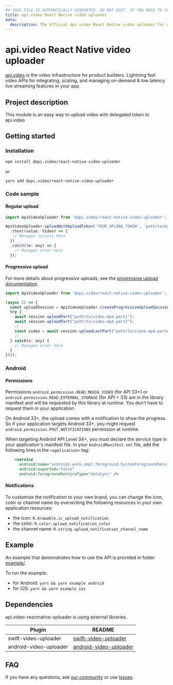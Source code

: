 ```yaml
---
## THIS FILE IS AUTOMATICALLY GENERATED. DO NOT EDIT. IF YOU NEED TO CHANGE THIS FILE,  CREATE A PR IN THE SOURCE REPOSITORY.
title: api.video React Native video uploader
meta: 
  description: The official api.video React Native video uploader for api.video. api.video is the video infrastructure for product builders. Lightning fast video APIs for integrating, scaling, and managing on-demand & low latency live streaming features in your app.
---
```


# api.video React Native video uploader

[api.video](https://api.video/) is the video infrastructure for product builders. Lightning fast video APIs for integrating, scaling, and managing on-demand & low latency live streaming features in your app.

## Project description

This module is an easy way to upload video with delegated token to api.video

## Getting started

### Installation

```sh
npm install @api.video/react-native-video-uploader
```

or

```sh
yarn add @api.video/react-native-video-uploader
```

### Code sample

#### Regular upload

```js
import ApiVideoUploader from '@api.video/react-native-video-uploader';

ApiVideoUploader.uploadWithUploadToken('YOUR_UPLOAD_TOKEN', 'path/to/my-video.mp4')
  .then((value: Video) => {
   // Manages success here
  })
  .catch((e: any) => {
    // Manages error here
  });
```

#### Progressive upload

For more details about progressive uploads, see the [progressive upload documentation](https://docs.api.video/vod/progressive-upload).

```js
import ApiVideoUploader from '@api.video/react-native-video-uploader';

(async () => {
  const uploadSession = ApiVideoUploader.createProgressiveUploadSession({token: 'YOUR_UPLOAD_TOKEN'});
  try {
    await session.uploadPart("path/to/video.mp4.part1");
    await session.uploadPart("path/to/video.mp4.part2");
    // ...
    const video = await session.uploadLastPart("path/to/video.mp4.partn");
    // ...
  } catch(e: any) {
    // Manages error here
  }
})();
```

### Android

#### Permissions

Permissions `android.permission.READ_MEDIA_VIDEO` (for API 33+) or `android.permission.READ_EXTERNAL_STORAGE` (for API < 33) are in the library manifest and will be requested by this library at runtime. You don't have to request them in your application.

On Android 33+, the upload comes with a notification to show the progress. So if your application targets Android 33+, you might request `android.permission.POST_NOTIFICATIONS` permission at runtime.

When targeting Android API Level 34+, you must declare the service type in your application's manifest file.
In your `AndroidManifest.xml` file, add the following lines in the `<application>` tag:

```xml
    <service
      android:name="androidx.work.impl.foreground.SystemForegroundService"
      android:exported="false"
      android:foregroundServiceType="dataSync" />
```

#### Notifications

To customize the notification to your own brand, you can change the icon, color or channel name by overwriting the following resources in your own application resources:
  - the icon: `R.drawable.ic_upload_notification`
  - the color: `R.color.upload_notification_color`
  - the channel name: `R.string.upload_notification_channel_name`


## Example

An example that demonstrates how to use the API is provided in folder [example/](https://github.com/apivideo/api.video-reactnative-uploader/tree/main/example).

To run the example:
  - for Android:
`yarn && yarn example android`
  - for iOS:
`yarn && yarn example ios`

## Dependencies

api.video-reactnative-uploader is using external libraries.

| Plugin                 | README                   |
| ---------------------- | ------------------------ |
| swift-video-uploader   | [swift-video-uploader]   |
| android-video-uploader | [android-video-uploader] |

## FAQ

If you have any questions, ask [our community](https://community.api.video) or use [Issues].

[//]: # "These are reference links used in the body of this note and get stripped out when the markdown processor does its job. There is no need to format nicely because it shouldn't be seen. Thanks SO - http://stackoverflow.com/questions/4823468/store-comments-in-markdown-syntax"
[swift-video-uploader]: https://github.com/apivideo/api.video-swift-uploader
[android-video-uploader]: https://github.com/apivideo/api.video-android-uploader
[issues]: https://github.com/apivideo/api.video-reactnative-uploader/issues

